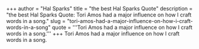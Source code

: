 +++
author = "Hal Sparks"
title = "the best Hal Sparks Quote"
description = "the best Hal Sparks Quote: Tori Amos had a major influence on how I craft words in a song."
slug = "tori-amos-had-a-major-influence-on-how-i-craft-words-in-a-song"
quote = '''Tori Amos had a major influence on how I craft words in a song.'''
+++
Tori Amos had a major influence on how I craft words in a song.
